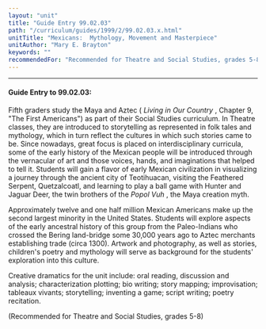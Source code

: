 ```yaml
---
layout: "unit"
title: "Guide Entry 99.02.03"
path: "/curriculum/guides/1999/2/99.02.03.x.html"
unitTitle: "Mexicans:  Mythology, Movement and Masterpiece"
unitAuthor: "Mary E. Brayton"
keywords: ""
recommendedFor: "Recommended for Theatre and Social Studies, grades 5-8."
---
```

<body>
<hr/>
<h4>
Guide Entry to 99.02.03:
</h4>
<p>Fifth graders study the Maya and Aztec (
<i>
Living in Our Country
</i>
, Chapter 9, "The First Americans") as part of their Social Studies curriculum. In Theatre classes, they are introduced to storytelling as represented in folk tales and mythology, which in turn reflect the cultures in which such stories came to be. Since nowadays, great focus is placed on interdisciplinary curricula, some of the early history of the Mexican people will be introduced through the vernacular of art and those voices, hands, and imaginations that helped to tell it. Students will gain a flavor of early Mexican civilization in visualizing a journey through the ancient city of Teotihuacan, visiting the Feathered Serpent, Quetzalcoatl, and learning to play a ball game with Hunter and Jaguar Deer, the twin brothers of the
<i>
Popol Vuh
</i>
, the Maya creation myth.</p>
<p>
Approximately twelve and one half million Mexican Americans make up the second largest minority in the United States. Students will explore aspects of the early ancestral history of this group from the Paleo-Indians who crossed the Bering land-bridge some 30,000 years ago to Aztec merchants establishing trade (circa 1300). Artwork and photography, as well as stories, children's poetry and mythology will serve as background for the students' exploration into this culture.
</p>
<p>
Creative dramatics for the unit include: oral reading, discussion and analysis; characterization plotting; bio writing; story mapping; improvisation; tableaux vivants; storytelling; inventing a game; script writing; poetry recitation.
</p>
<p>
(Recommended for Theatre and Social Studies, grades 5-8)
</p>
</body>
